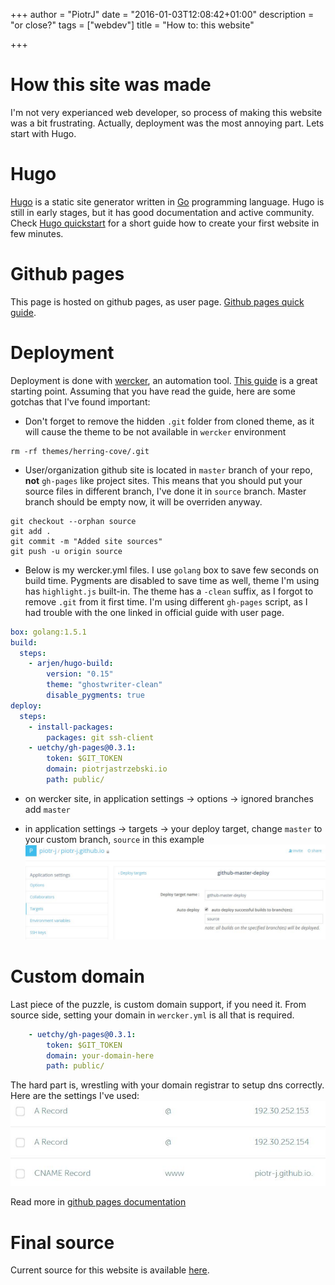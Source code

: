 +++
author = "PiotrJ"
date = "2016-01-03T12:08:42+01:00"
description = "or close?"
tags = ["webdev"]
title = "How to: this website"

+++

# How this site was made

I'm not very experianced web developer, so process of making this website was a bit frustrating. Actually, deployment was the most annoying part.
Lets start with Hugo.

# Hugo

[Hugo](https://gohugo.io/) is a static site generator written in [Go](https://golang.org/) programming language. Hugo is still in early stages, but it has good documentation and active community.
Check [Hugo quickstart](https://gohugo.io/overview/quickstart/) for a short guide how to create your first website in few minutes.

# Github pages

This page is hosted on github pages, as user page. [Github pages quick guide](https://pages.github.com/).

# Deployment

Deployment is done with [wercker](http://wercker.com/), an automation tool. [This guide](https://gohugo.io/tutorials/automated-deployments/) is a great starting point.
Assuming that you have read the guide, here are some gotchas that I've found important:

- Don't forget to remove the hidden ```.git``` folder from cloned theme, as it will cause the theme to be not available in ```wercker``` environment
    
```git
rm -rf themes/herring-cove/.git
```


- User/organization github site is located in ```master``` branch of your repo, __not__ ```gh-pages``` like project sites. 
This means that you should put your source files in different branch, I've done it in ```source``` branch. Master branch should be empty now, it will be overriden anyway.

```git
git checkout --orphan source
git add .
git commit -m "Added site sources"
git push -u origin source
```


- Below is my wercker.yml files. I use ```golang``` box to save few seconds on build time. Pygments are disabled to save time as well, theme I'm using has ```highlight.js``` built-in.
The theme has a ```-clean``` suffix, as I forgot to remove ```.git``` from it first time. I'm using different ```gh-pages``` script, as I had trouble with the one linked in official guide 
with user page.

```yml
box: golang:1.5.1
build:
  steps:
    - arjen/hugo-build:
        version: "0.15"
        theme: "ghostwriter-clean"
        disable_pygments: true
deploy:
  steps:
    - install-packages:
        packages: git ssh-client
    - uetchy/gh-pages@0.3.1:
        token: $GIT_TOKEN
        domain: piotrjastrzebski.io
        path: public/
```

- on wercker site, in application settings -> options -> ignored branches add ```master``` 

- in application settings -> targets -> your deploy target, change ```master``` to your custom branch, ```source``` in this example
![dns](/img/targets.jpg)


# Custom domain

Last piece of the puzzle, is custom domain support, if you need it. From source side, setting your domain in ```wercker.yml``` is all that is required.

```yml
    - uetchy/gh-pages@0.3.1:
        token: $GIT_TOKEN
        domain: your-domain-here
        path: public/
```

The hard part is, wrestling with your domain registrar to setup dns correctly. Here are the settings I've used:
![dns](/img/dns.jpg)

Read more in [github pages documentation](https://help.github.com/articles/setting-up-a-custom-domain-with-github-pages/)

# Final source

Current source for this website is available [here](https://github.com/piotr-j/piotr-j.github.io).

